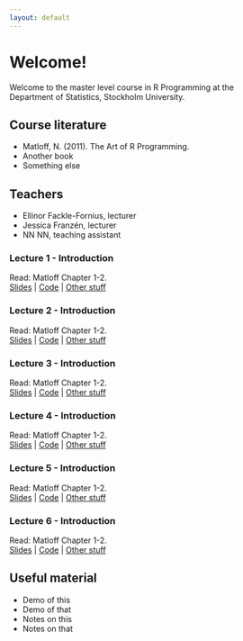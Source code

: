 ```yaml
---
layout: default
---
```


# Welcome!

Welcome to the master level course in R Programming at the\
Department of Statistics, Stockholm University.

## Course literature

- Matloff, N. (2011). The Art of R Programming.
- Another book
- Something else

## Teachers

- Ellinor Fackle-Fornius, lecturer
- Jessica Franzén, lecturer
- NN NN, teaching assistant

### Lecture 1 - Introduction
Read: Matloff Chapter 1-2.\
[Slides](https://guides.github.com/features/mastering-markdown/) | [Code](https://guides.github.com/features/mastering-markdown/) | [Other stuff]()

### Lecture 2 - Introduction
Read: Matloff Chapter 1-2.\
[Slides](https://guides.github.com/features/mastering-markdown/) | [Code](https://guides.github.com/features/mastering-markdown/) | [Other stuff]()

### Lecture 3 - Introduction
Read: Matloff Chapter 1-2.\
[Slides](https://guides.github.com/features/mastering-markdown/) | [Code](https://guides.github.com/features/mastering-markdown/) | [Other stuff]()

### Lecture 4 - Introduction
Read: Matloff Chapter 1-2.\
[Slides](https://guides.github.com/features/mastering-markdown/) | [Code](https://guides.github.com/features/mastering-markdown/) | [Other stuff]()

### Lecture 5 - Introduction
Read: Matloff Chapter 1-2.\
[Slides](https://guides.github.com/features/mastering-markdown/) | [Code](https://guides.github.com/features/mastering-markdown/) | [Other stuff]()

### Lecture 6 - Introduction
Read: Matloff Chapter 1-2.\
[Slides](https://guides.github.com/features/mastering-markdown/) | [Code](https://guides.github.com/features/mastering-markdown/) | [Other stuff]()


## Useful material
- Demo of this
- Demo of that
- Notes on this
- Notes on that
